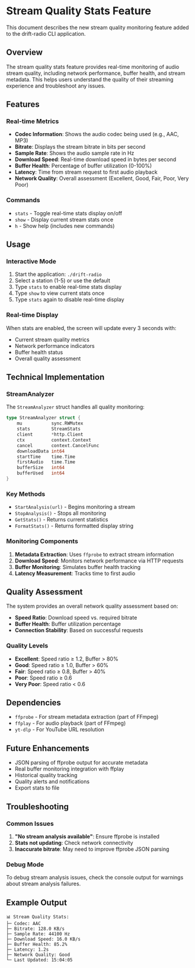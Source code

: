 # Stream Quality Stats Feature

This document describes the new stream quality monitoring feature added to the drift-radio CLI application.

## Overview

The stream quality stats feature provides real-time monitoring of audio stream quality, including network performance, buffer health, and stream metadata. This helps users understand the quality of their streaming experience and troubleshoot any issues.

## Features

### Real-time Metrics

- **Codec Information**: Shows the audio codec being used (e.g., AAC, MP3)
- **Bitrate**: Displays the stream bitrate in bits per second
- **Sample Rate**: Shows the audio sample rate in Hz
- **Download Speed**: Real-time download speed in bytes per second
- **Buffer Health**: Percentage of buffer utilization (0-100%)
- **Latency**: Time from stream request to first audio playback
- **Network Quality**: Overall assessment (Excellent, Good, Fair, Poor, Very Poor)

### Commands

- `stats` - Toggle real-time stats display on/off
- `show` - Display current stream stats once
- `h` - Show help (includes new commands)

## Usage

### Interactive Mode

1. Start the application: `./drift-radio`
2. Select a station (1-5) or use the default
3. Type `stats` to enable real-time stats display
4. Type `show` to view current stats once
5. Type `stats` again to disable real-time display

### Real-time Display

When stats are enabled, the screen will update every 3 seconds with:
- Current stream quality metrics
- Network performance indicators
- Buffer health status
- Overall quality assessment

## Technical Implementation

### StreamAnalyzer

The `StreamAnalyzer` struct handles all quality monitoring:

```go
type StreamAnalyzer struct {
    mu           sync.RWMutex
    stats        StreamStats
    client       *http.Client
    ctx          context.Context
    cancel       context.CancelFunc
    downloadData int64
    startTime    time.Time
    firstAudio   time.Time
    bufferSize   int64
    bufferUsed   int64
}
```

### Key Methods

- `StartAnalysis(url)` - Begins monitoring a stream
- `StopAnalysis()` - Stops all monitoring
- `GetStats()` - Returns current statistics
- `FormatStats()` - Returns formatted display string

### Monitoring Components

1. **Metadata Extraction**: Uses `ffprobe` to extract stream information
2. **Download Speed**: Monitors network performance via HTTP requests
3. **Buffer Monitoring**: Simulates buffer health tracking
4. **Latency Measurement**: Tracks time to first audio

## Quality Assessment

The system provides an overall network quality assessment based on:

- **Speed Ratio**: Download speed vs. required bitrate
- **Buffer Health**: Buffer utilization percentage
- **Connection Stability**: Based on successful requests

### Quality Levels

- **Excellent**: Speed ratio ≥ 1.2, Buffer > 80%
- **Good**: Speed ratio ≥ 1.0, Buffer > 60%
- **Fair**: Speed ratio ≥ 0.8, Buffer > 40%
- **Poor**: Speed ratio ≥ 0.6
- **Very Poor**: Speed ratio < 0.6

## Dependencies

- `ffprobe` - For stream metadata extraction (part of FFmpeg)
- `ffplay` - For audio playback (part of FFmpeg)
- `yt-dlp` - For YouTube URL resolution

## Future Enhancements

- JSON parsing of ffprobe output for accurate metadata
- Real buffer monitoring integration with ffplay
- Historical quality tracking
- Quality alerts and notifications
- Export stats to file

## Troubleshooting

### Common Issues

1. **"No stream analysis available"**: Ensure ffprobe is installed
2. **Stats not updating**: Check network connectivity
3. **Inaccurate bitrate**: May need to improve ffprobe JSON parsing

### Debug Mode

To debug stream analysis issues, check the console output for warnings about stream analysis failures.

## Example Output

```
📊 Stream Quality Stats:
├─ Codec: AAC
├─ Bitrate: 128.0 KB/s
├─ Sample Rate: 44100 Hz
├─ Download Speed: 16.0 KB/s
├─ Buffer Health: 85.2%
├─ Latency: 1.2s
├─ Network Quality: Good
└─ Last Updated: 15:04:05
```


